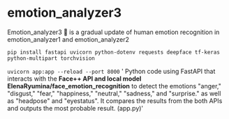 # emotion_analyzer3
Emotion_analyzer3  🤖 is a gradual update of human emotion recognition  in emotion_analyzer1 and emotion_analyzer2 

`pip install fastapi uvicorn python-dotenv requests deepface tf-keras python-multipart torchvision`

`uvicorn app:app --reload --port 8000`
'
Python code using FastAPI that interacts with the **Face++ API and  local model ElenaRyumina/face_emotion_recognition** to detect the emotions "anger," "disgust," "fear," "happiness," "neutral," "sadness," and "surprise." as well as "headpose" and "eyestatus". It compares the results from the both APIs and outputs the most probable result. (app.py)'